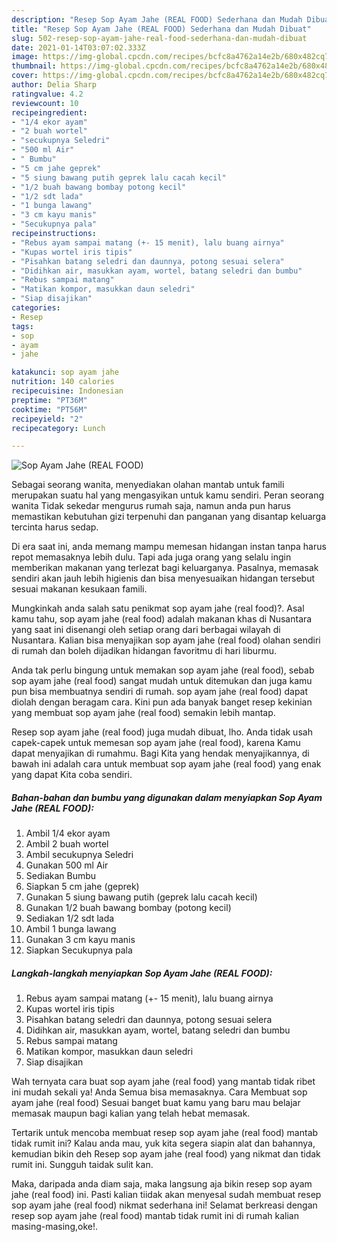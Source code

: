 ```yaml
---
description: "Resep Sop Ayam Jahe (REAL FOOD) Sederhana dan Mudah Dibuat"
title: "Resep Sop Ayam Jahe (REAL FOOD) Sederhana dan Mudah Dibuat"
slug: 502-resep-sop-ayam-jahe-real-food-sederhana-dan-mudah-dibuat
date: 2021-01-14T03:07:02.333Z
image: https://img-global.cpcdn.com/recipes/bcfc8a4762a14e2b/680x482cq70/sop-ayam-jahe-real-food-foto-resep-utama.jpg
thumbnail: https://img-global.cpcdn.com/recipes/bcfc8a4762a14e2b/680x482cq70/sop-ayam-jahe-real-food-foto-resep-utama.jpg
cover: https://img-global.cpcdn.com/recipes/bcfc8a4762a14e2b/680x482cq70/sop-ayam-jahe-real-food-foto-resep-utama.jpg
author: Delia Sharp
ratingvalue: 4.2
reviewcount: 10
recipeingredient:
- "1/4 ekor ayam"
- "2 buah wortel"
- "secukupnya Seledri"
- "500 ml Air"
- " Bumbu"
- "5 cm jahe geprek"
- "5 siung bawang putih geprek lalu cacah kecil"
- "1/2 buah bawang bombay potong kecil"
- "1/2 sdt lada"
- "1 bunga lawang"
- "3 cm kayu manis"
- "Secukupnya pala"
recipeinstructions:
- "Rebus ayam sampai matang (+- 15 menit), lalu buang airnya"
- "Kupas wortel iris tipis"
- "Pisahkan batang seledri dan daunnya, potong sesuai selera"
- "Didihkan air, masukkan ayam, wortel, batang seledri dan bumbu"
- "Rebus sampai matang"
- "Matikan kompor, masukkan daun seledri"
- "Siap disajikan"
categories:
- Resep
tags:
- sop
- ayam
- jahe

katakunci: sop ayam jahe 
nutrition: 140 calories
recipecuisine: Indonesian
preptime: "PT36M"
cooktime: "PT56M"
recipeyield: "2"
recipecategory: Lunch

---
```



![Sop Ayam Jahe (REAL FOOD)](https://img-global.cpcdn.com/recipes/bcfc8a4762a14e2b/680x482cq70/sop-ayam-jahe-real-food-foto-resep-utama.jpg)

Sebagai seorang wanita, menyediakan olahan mantab untuk famili merupakan suatu hal yang mengasyikan untuk kamu sendiri. Peran seorang  wanita Tidak sekedar mengurus rumah saja, namun anda pun harus memastikan kebutuhan gizi terpenuhi dan panganan yang disantap keluarga tercinta harus sedap.

Di era  saat ini, anda memang mampu memesan hidangan instan tanpa harus repot memasaknya lebih dulu. Tapi ada juga orang yang selalu ingin memberikan makanan yang terlezat bagi keluarganya. Pasalnya, memasak sendiri akan jauh lebih higienis dan bisa menyesuaikan hidangan tersebut sesuai makanan kesukaan famili. 



Mungkinkah anda salah satu penikmat sop ayam jahe (real food)?. Asal kamu tahu, sop ayam jahe (real food) adalah makanan khas di Nusantara yang saat ini disenangi oleh setiap orang dari berbagai wilayah di Nusantara. Kalian bisa menyajikan sop ayam jahe (real food) olahan sendiri di rumah dan boleh dijadikan hidangan favoritmu di hari liburmu.

Anda tak perlu bingung untuk memakan sop ayam jahe (real food), sebab sop ayam jahe (real food) sangat mudah untuk ditemukan dan juga kamu pun bisa membuatnya sendiri di rumah. sop ayam jahe (real food) dapat diolah dengan beragam cara. Kini pun ada banyak banget resep kekinian yang membuat sop ayam jahe (real food) semakin lebih mantap.

Resep sop ayam jahe (real food) juga mudah dibuat, lho. Anda tidak usah capek-capek untuk memesan sop ayam jahe (real food), karena Kamu dapat menyajikan di rumahmu. Bagi Kita yang hendak menyajikannya, di bawah ini adalah cara untuk membuat sop ayam jahe (real food) yang enak yang dapat Kita coba sendiri.

<!--inarticleads1-->

##### Bahan-bahan dan bumbu yang digunakan dalam menyiapkan Sop Ayam Jahe (REAL FOOD):

1. Ambil 1/4 ekor ayam
1. Ambil 2 buah wortel
1. Ambil secukupnya Seledri
1. Gunakan 500 ml Air
1. Sediakan  Bumbu
1. Siapkan 5 cm jahe (geprek)
1. Gunakan 5 siung bawang putih (geprek lalu cacah kecil)
1. Gunakan 1/2 buah bawang bombay (potong kecil)
1. Sediakan 1/2 sdt lada
1. Ambil 1 bunga lawang
1. Gunakan 3 cm kayu manis
1. Siapkan Secukupnya pala




<!--inarticleads2-->

##### Langkah-langkah menyiapkan Sop Ayam Jahe (REAL FOOD):

1. Rebus ayam sampai matang (+- 15 menit), lalu buang airnya
1. Kupas wortel iris tipis
1. Pisahkan batang seledri dan daunnya, potong sesuai selera
1. Didihkan air, masukkan ayam, wortel, batang seledri dan bumbu
1. Rebus sampai matang
1. Matikan kompor, masukkan daun seledri
1. Siap disajikan




Wah ternyata cara buat sop ayam jahe (real food) yang mantab tidak ribet ini mudah sekali ya! Anda Semua bisa memasaknya. Cara Membuat sop ayam jahe (real food) Sesuai banget buat kamu yang baru mau belajar memasak maupun bagi kalian yang telah hebat memasak.

Tertarik untuk mencoba membuat resep sop ayam jahe (real food) mantab tidak rumit ini? Kalau anda mau, yuk kita segera siapin alat dan bahannya, kemudian bikin deh Resep sop ayam jahe (real food) yang nikmat dan tidak rumit ini. Sungguh taidak sulit kan. 

Maka, daripada anda diam saja, maka langsung aja bikin resep sop ayam jahe (real food) ini. Pasti kalian tiidak akan menyesal sudah membuat resep sop ayam jahe (real food) nikmat sederhana ini! Selamat berkreasi dengan resep sop ayam jahe (real food) mantab tidak rumit ini di rumah kalian masing-masing,oke!.


